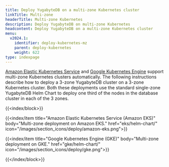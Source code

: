 ```yaml
---
title: Deploy YugabyteDB on a multi-zone Kubernetes cluster
linkTitle: Multi-zone
headerTitle: Multi-zone Kubernetes
description: Deploy YugabyteDB on multi-zone Kubernetes
headcontent: Deploy YugabyteDB on a multi-zone Kubernetes cluster
menu:
  v2024.1:
    identifier: deploy-kubernetes-mz
    parent: deploy-kubernetes
    weight: 622
type: indexpage
---
```


[Amazon Elastic Kubernetes Service](https://docs.aws.amazon.com/eks/latest/userguide/network_reqs.html) and [Google Kubernetes Engine](https://cloud.google.com/kubernetes-engine/docs/concepts/types-of-clusters) support multi-zone Kubernetes clusters automatically. The following instructions describe how to deploy a 3-zone YugabyteDB cluster on a 3-zone Kubernetes cluster. Both these deployments use the standard single-zone YugabyteDB Helm Chart to deploy one third of the nodes in the database cluster in each of the 3 zones.

{{<index/block>}}

  {{<index/item
    title="Amazon Elastic Kubernetes Service (Amazon EKS)"
    body="Multi-zone deployment on Amazon EKS."
    href="eks/helm-chart/"
    icon="/images/section_icons/deploy/amazon-eks.png">}}

  {{<index/item
    title="Google Kubernetes Engine (GKE)"
    body="Multi-zone deployment on GKE."
    href="gke/helm-chart/"
    icon="/images/section_icons/deploy/gke.png">}}

{{</index/block>}}
